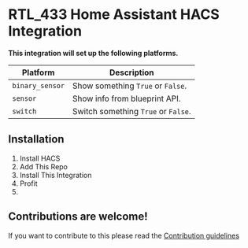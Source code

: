 # RTL_433 Home Assistant HACS Integration 


**This integration will set up the following platforms.**

Platform | Description
-- | --
`binary_sensor` | Show something `True` or `False`.
`sensor` | Show info from blueprint API.
`switch` | Switch something `True` or `False`.

## Installation

1. Install HACS
2. Add This Repo
3. Install This Integration
4. Profit
5. 
<!---->

## Contributions are welcome!

If you want to contribute to this please read the [Contribution guidelines](CONTRIBUTING.md)


